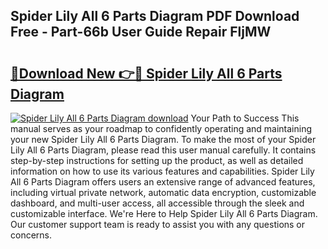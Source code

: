## Spider Lily All 6 Parts Diagram PDF Download Free - Part-66b User Guide Repair FljMW

# <h2><a href="http://dfr6lez.blite.top/?on=Spider+Lily+All+6+Parts+Diagram">🔗Download New 👉🔴 Spider Lily All 6 Parts Diagram</a></h2>

[![Spider Lily All 6 Parts Diagram download](https://i.imgur.com/lujVjoI.png)](http://dfr6lez.blite.top/?on=Spider+Lily+All+6+Parts+Diagram)
Your Path to Success This manual serves as your roadmap to confidently operating and maintaining your new Spider Lily All 6 Parts Diagram. To make the most of your Spider Lily All 6 Parts Diagram, please read this user manual carefully. It contains step-by-step instructions for setting up the product, as well as detailed information on how to use its various features and capabilities. Spider Lily All 6 Parts Diagram offers users an extensive range of advanced features, including virtual private network, automatic data encryption, customizable dashboard, and multi-user access, all accessible through the sleek and customizable interface. We're Here to Help Spider Lily All 6 Parts Diagram. Our customer support team is ready to assist you with any questions or concerns.
